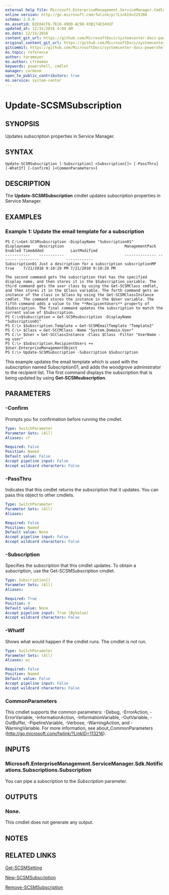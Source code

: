 ```yaml
---
external help file: Microsoft.EnterpriseManagement.ServiceManager.Cmdlets.dll-Help.xml
online version: http://go.microsoft.com/fwlink/p/?LinkId=225388
schema: 2.0.0
ms.assetid: D2E04CF6-7EC6-49DD-AC98-93B174E3491F
updated_at: 12/15/2016 4:04 AM
ms.date: 12/15/2016
content_git_url: https://github.com/MicrosoftDocs/systemcenter-docs-powershell/blob/master/systemcenter-cmdlets/SystemCenter2016/ServiceManager/vlatest/Update-SCSMSubscription.md
original_content_git_url: https://github.com/MicrosoftDocs/systemcenter-docs-powershell/blob/master/systemcenter-cmdlets/SystemCenter2016/ServiceManager/vlatest/Update-SCSMSubscription.md
gitcommit: https://github.com/MicrosoftDocs/systemcenter-docs-powershell/blob/7df4508c7b907a214e6a8eca76037b06065ef078/systemcenter-cmdlets/SystemCenter2016/ServiceManager/vlatest/Update-SCSMSubscription.md
ms.topic: reference
author: tarameyer
ms.author: cfreeman
keywords: powershell, cmdlet
manager: carmonm
open_to_public_contributors: true
ms.service: system-center
---
```


# Update-SCSMSubscription

## SYNOPSIS
Updates subscription properties in Service Manager.

## SYNTAX

```
Update-SCSMSubscription [-Subscription] <Subscription[]> [-PassThru] [-WhatIf] [-Confirm] [<CommonParameters>]
```

## DESCRIPTION
The **Update-SCSMSubscription** cmdlet updates subscription properties in Service Manager.

## EXAMPLES

### Example 1: Update the email template for a subscription
```
PS C:\>Get-SCSMsubscription -DisplayName "Subscription01"
displayname    description                           ManagementPack Enabled TimeAdded            LastModified
-----------    -----------                           -------------- ------- ---------            ------------
Subscription01 Just a description for a subscription subscriptionMP true    7/21/2010 9:10:29 PM 7/21/2010 9:10:29 PM

The second command gets the subscription that has the specified display name, and then stores it in the $Subscription variable. The third command gets the user class by using the Get-SCSMClass cmdlet, and then stores it in the $Class variable. The forth command gets an instance of the class in $Class by using the Get-SCSMClassInstance cmdlet. The command stores the instance in the $User variable. The fifth command adds a value to the **RecipientUsers** property of $Subscription. The final command updates the subscription to match the current value of $Subscription.
PS C:\>$Subscription = Get-SCSMsubscription -DisplayName "Subscription01"
PS C:\> $Subscription.Template = Get-SCSMEmailTemplate "Template2"
PS C:\> $Class = Get-SCCMClass -Name "System.Domain.User"
PS C:\> $User = Get-SCClassInstance -Class $Class -Filter "UserName -eq user"
PS C:\> $Subscription.RecipientUsers += $User.EnterpriseManagementObject
PS C:\> Update-SCSMSubscription -Subscription $Subscription
```

This example updates the email template which is used with the subscription named Subscription01, and adds the woodgrove administrator to the recipient list.
The first command displays the subscription that is being updated by using **Get-SCSMsubscription**.

## PARAMETERS

### -Confirm
Prompts you for confirmation before running the cmdlet.

```yaml
Type: SwitchParameter
Parameter Sets: (All)
Aliases: cf

Required: False
Position: Named
Default value: False
Accept pipeline input: False
Accept wildcard characters: False
```

### -PassThru
Indicates that this cmdlet returns the subscription that it updates.
You can pass this object to other cmdlets.

```yaml
Type: SwitchParameter
Parameter Sets: (All)
Aliases: 

Required: False
Position: Named
Default value: None
Accept pipeline input: False
Accept wildcard characters: False
```

### -Subscription
Specifies the subscription that this cmdlet updates.
To obtain a subscription, use the Get-SCSMSubscription cmdlet.

```yaml
Type: Subscription[]
Parameter Sets: (All)
Aliases: 

Required: True
Position: 0
Default value: None
Accept pipeline input: True (ByValue)
Accept wildcard characters: False
```

### -WhatIf
Shows what would happen if the cmdlet runs.
The cmdlet is not run.

```yaml
Type: SwitchParameter
Parameter Sets: (All)
Aliases: wi

Required: False
Position: Named
Default value: False
Accept pipeline input: False
Accept wildcard characters: False
```

### CommonParameters
This cmdlet supports the common parameters: -Debug, -ErrorAction, -ErrorVariable, -InformationAction, -InformationVariable, -OutVariable, -OutBuffer, -PipelineVariable, -Verbose, -WarningAction, and -WarningVariable. For more information, see about_CommonParameters (http://go.microsoft.com/fwlink/?LinkID=113216).

## INPUTS

### Microsoft.EnterpriseManagement.ServiceManager.Sdk.Notifications.Subscriptions.Subscription
You can pipe a subscription to the *Subscription* parameter.

## OUTPUTS

### None.
This cmdlet does not generate any output.

## NOTES

## RELATED LINKS

[Get-SCSMSetting](xref:SystemCenter2016/ServiceManager/vlatest/Get-SCSMSetting.md)

[New-SCSMSubscription](xref:SystemCenter2016/ServiceManager/vlatest/New-SCSMSubscription.md)

[Remove-SCSMSubscription](xref:SystemCenter2016/ServiceManager/vlatest/Remove-SCSMSubscription.md)

